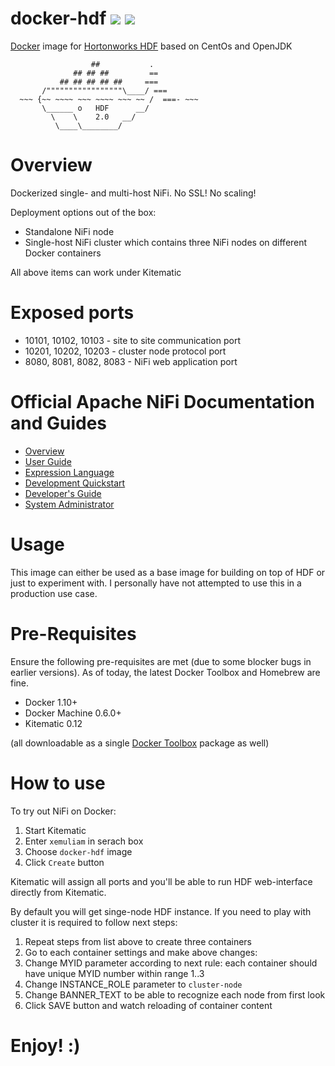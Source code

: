 # docker-hdf ![](https://images.microbadger.com/badges/version/xemuliam/docker-hdf:2.0.svg) ![](https://images.microbadger.com/badges/image/xemuliam/docker-hdf:2.0.svg)
[Docker](https://www.docker.com/what-docker) image for [Hortonworks HDF](http://hortonworks.com/products/data-center/hdf/) based on CentOs and OpenJDK


                      ##           .
                  ## ## ##         ==
               ## ## ## ## ##     ===
           /"""""""""""""""""\____/ ===
      ~~~ {~~ ~~~~ ~~~ ~~~~ ~~~ ~~ /  ===- ~~~
           \______ o   HDF      __/
             \    \    2.0   __/
              \____\________/


# Overview

Dockerized single- and multi-host NiFi.
No SSL! No scaling!

Deployment options out of the box:
- Standalone NiFi node
- Single-host NiFi cluster which contains three NiFi nodes on different Docker containers

All above items can work under Kitematic


# Exposed ports

- 10101, 10102, 10103 - site to site communication port
- 10201, 10202, 10203 - cluster node protocol port
- 8080, 8081, 8082, 8083 - NiFi web application port


# Official Apache NiFi Documentation and Guides

- [Overview](https://nifi.apache.org/docs.html)
- [User Guide](https://nifi.apache.org/docs/nifi-docs/html/user-guide.html)
- [Expression Language](https://nifi.apache.org/docs/nifi-docs/html/expression-language-guide.html)
- [Development Quickstart](https://nifi.apache.org/quickstart.html)
- [Developer's Guide](https://nifi.apache.org/developer-guide.html)
- [System Administrator](https://nifi.apache.org/docs/nifi-docs/html/administration-guide.html)


# Usage

This image can either be used as a base image for building on top of HDF or just to experiment with. I personally have not attempted to use this in a production use case.


# Pre-Requisites
Ensure the following pre-requisites are met (due to some blocker bugs in earlier versions). As of today, the latest Docker Toolbox and Homebrew are fine.

- Docker 1.10+
- Docker Machine 0.6.0+
- Kitematic 0.12

(all downloadable as a single [Docker Toolbox](https://www.docker.com/products/docker-toolbox) package as well)


# How to use

To try out NiFi on Docker:

1. Start Kitematic
2. Enter `xemuliam` in serach box
3. Choose `docker-hdf` image
4. Click `Create` button

Kitematic will assign all ports and you'll be able to run HDF web-interface directly from Kitematic.

By default you will get singe-node HDF instance.
If you need to play with cluster it is required to follow next steps:

1. Repeat steps from list above to create three containers
2. Go to each container settings and make above changes:
  1. Change MYID parameter according to next rule: each container should have unique MYID number within range 1..3
  2. Change INSTANCE_ROLE parameter to `cluster-node`
  3. Change BANNER_TEXT to be able to recognize each node from first look
  4. Click SAVE button and watch reloading of container content

# Enjoy! :)

